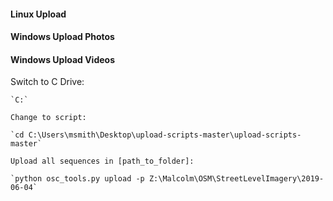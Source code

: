 #### Linux Upload


#### Windows Upload Photos


#### Windows Upload Videos
Switch to C Drive:
```
`C:`

Change to script:

`cd C:\Users\msmith\Desktop\upload-scripts-master\upload-scripts-master`

Upload all sequences in [path_to_folder]:

`python osc_tools.py upload -p Z:\Malcolm\OSM\StreetLevelImagery\2019-06-04`

```

